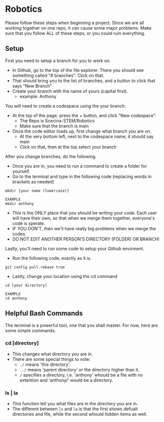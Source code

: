 # Robotics
Please follow these steps when beginning a project. 
Since we are all working together on one repo, it can cause some major problems.
Make sure that you follow ALL of these steps, or you could ruin everything.
## Setup
First you need to setup a branch for you to work on.
* In Github, go to the top of the file explorer. There you should see something called "# branches". Click on that.
* That should bring you to the list of branches, and a button to click that says "New Branch"
* Create your branch with the name of yours (capital first).
  * example: Anthony

You will need to create a codespace using the your branch.
* At the top of the page, press the + button, and click "New codespace".
  * The Repo is Scecina-STEM/Robotics
  * Make sure that the branch is main
* Once the code editor loads up, first change what branch you are on.
  * At the very bottom left, next to the codespace name, it should say main
  * Click on that, then at the top select your branch

After you change branches, do the following.
* Once you are in, you need to run a command to create a folder for yourself.
* Go to the terminal and type in the following code (replacing words in brackets as needed)

```
mkdir [your name (lowercase)]
```

```
EXAMPLE
mkdir anthony
```

* This is the ONLY place that you should be writing your code. Each user will have their own, so that when we merge them together, everyone's code is sperate.
* IF YOU DON'T, then we'll have really big problems when we merge the codes.
* DO NOT EDIT ANOTHER PERSON'S DIRECTORY (FOLDER) OR BRANCH!

Lastly, you'll need to run some code to setup your Github envirment.
* Run the following code, exactly as it is.
```
git config pull.rebase true
```
* Lastly, change your location using the cd command
```
cd [your directory]
```

```
EXAMPLE
cd anthony
```

## Helpful Bash Commands

The terminal is a powerful tool, one that you shall master. For now, here are some simple commands.

### cd [directory]

* This changes what directory you are in.
* There are some special things to note:
  * ```./``` means 'this directory'.
  * ```../``` means 'parent directory' or the directory higher than it.
  * ```/``` specifies a directory, i.e. 'anthony' whould be a file with no extention and 'anthony/' would be a directory.

### ls | la

* This function tell you what files are in the directory you are in.
* The different between ```ls``` and ```la``` is that the first shows defualt directories and file, while the second whould hidden items as well.
